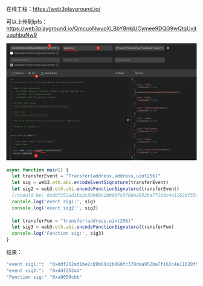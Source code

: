 在线工程：https://web3playground.io/

可以上传到ipfs：https://web3playground.io/QmcuoNwuoXLBbY8nkjUCymee9DQG9wQtqUxjtuquhbuNw9

![image-20220508111859883](assets/image-20220508111859883.png)





```js
async function main() {
  let transferEvent = "Transfer(address,address,uint256)"
  let sig = web3.eth.abi.encodeEventSignature(transferEvent)
  let sig2 = web3.eth.abi.encodeFunctionSignature(transferEvent)
  //should be: 0xddf252ad1be2c89b69c2b068fc378daa952ba7f163c4a11628f55a4df523b3ef
  console.log('event sig1:', sig)
  console.log('event sig2:', sig2)

  let transferFun = "transfer(address,uint256)"
  let sig3 = web3.eth.abi.encodeFunctionSignature(transferFun)
  console.log('Function sig:', sig3)
}
```

结果：

```sh
"event sig1:":  "0xddf252ad1be2c89b69c2b068fc378daa952ba7f163c4a11628f55a4df523b3ef"
"event sig2:":  "0xddf252ad"
"Function sig:" "0xa9059cbb"
```





